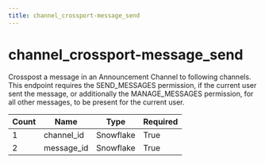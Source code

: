 ```yaml
---
title: channel_crossport-message_send 
---
```

# channel_crossport-message_send 
Crosspost a message in an Announcement Channel to following channels. This endpoint requires the SEND_MESSAGES permission, if the current user sent the message, or additionally the MANAGE_MESSAGES permission, for all other messages, to be present for the current user.

 Count | Name | Type | Required        
 ----|----|----|----
 1 | channel_id | Snowflake | True
 2 | message_id | Snowflake | True
